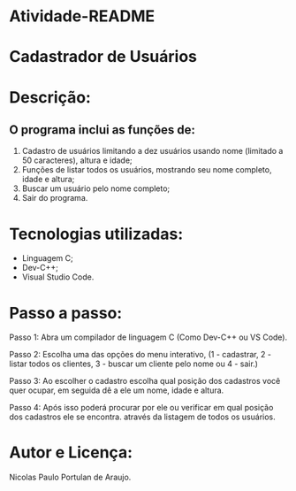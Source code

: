 # Atividade-README

# Cadastrador de Usuários

# Descrição:

## O programa inclui as funções de: 
1. Cadastro de usuários limitando a dez usuários usando nome (limitado a 50 caracteres), altura e idade;
2. Funções de listar todos os usuários, mostrando seu nome completo, idade e altura;
3. Buscar um usuário pelo nome completo;
4. Sair do programa.

# Tecnologias utilizadas: 
- Linguagem C; 
- Dev-C++;
- Visual Studio Code.

# Passo a passo: 

Passo 1: Abra um compilador de linguagem C (Como Dev-C++ ou VS Code).

Passo 2: Escolha uma das opções do menu interativo, (1 - cadastrar, 2 - listar todos os clientes, 3 - buscar um cliente pelo nome ou 4 - sair.)

Passo 3: Ao escolher o cadastro escolha qual posição dos cadastros você quer ocupar, em seguida dê a ele um nome, idade e altura.

Passo 4: Após isso poderá procurar por ele ou verificar em qual posição dos cadastros ele se encontra. através da listagem de todos os usuários.

# Autor e Licença:

Nicolas Paulo Portulan de Araujo.
